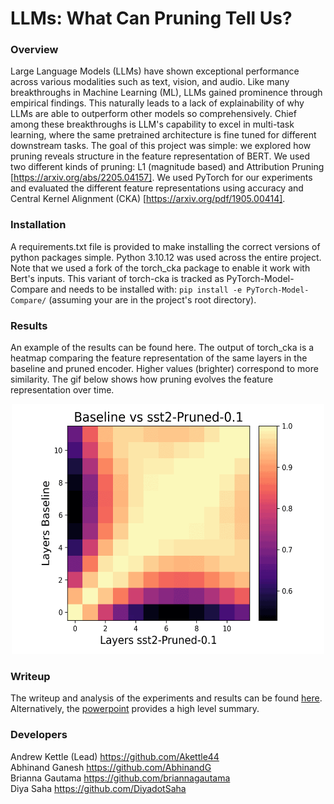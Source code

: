# LLMs: What Can Pruning Tell Us?

### Overview
Large Language Models (LLMs) have shown exceptional performance across various modalities such as text, vision, and audio. Like many breakthroughs in Machine Learning (ML), LLMs gained prominence through empirical findings. This naturally leads to a lack of explainability of why LLMs are able to outperform other models so comprehensively. Chief among these breakthroughs is LLM's capability to excel in multi-task learning, where the same pretrained architecture is fine tuned for different downstream tasks. The goal of this project was simple: we explored how pruning reveals structure in the feature representation of BERT. We used two different kinds of pruning: L1 (magnitude based) and Attribution Pruning [https://arxiv.org/abs/2205.04157]. We used PyTorch for our experiments and evaluated the different feature representations using accuracy and Central Kernel Alignment (CKA) [https://arxiv.org/pdf/1905.00414].

### Installation
A requirements.txt file is provided to make installing the correct versions of python packages simple. Python 3.10.12 was used across the entire project. Note that we used a fork of the torch_cka package to enable it work with Bert's inputs. This variant of torch-cka is tracked as PyTorch-Model-Compare and needs to be installed with: `pip install -e PyTorch-Model-Compare/` (assuming your are in the project's root directory).

### Results
An example of the results can be found here. The output of torch_cka is a heatmap comparing the feature representation of the same layers in the baseline and pruned encoder. Higher values (brighter) correspond to more similarity. The gif below shows how pruning evolves the feature representation over time.
<p align="center">
<img src="media/sst2-unstructured.gif" alt="sst_cka" width="500" height="400"/>
</p>

### Writeup
The writeup and analysis of the experiments and results can be found [here](./media/llm_report.pdf). Alternatively, the [powerpoint](./media/LLM_Pruning_Report.pptx) provides a high level summary.

### Developers
Andrew Kettle (Lead)   https://github.com/Akettle44  
Abhinand Ganesh        https://github.com/AbhinandG  
Brianna Gautama        https://github.com/briannagautama  
Diya Saha              https://github.com/DiyadotSaha  
